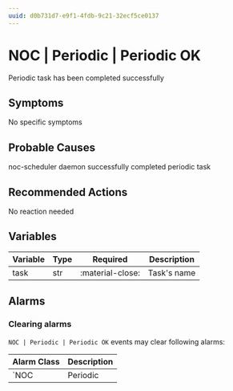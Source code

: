 ```yaml
---
uuid: d0b731d7-e9f1-4fdb-9c21-32ecf5ce0137
---
```

# NOC | Periodic | Periodic OK

Periodic task has been completed successfully

## Symptoms

No specific symptoms

## Probable Causes

noc-scheduler daemon successfully completed periodic task

## Recommended Actions

No reaction needed

## Variables

Variable | Type | Required | Description
--- | --- | --- | ---
task | str | :material-close: | Task's name

## Alarms

### Clearing alarms

`NOC | Periodic | Periodic OK` events may clear following alarms:

Alarm Class | Description
--- | ---
`NOC | Periodic | Periodic Failed` | dispose
